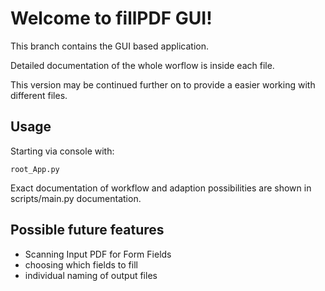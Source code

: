 # Welcome to fillPDF GUI!

This branch contains the GUI based application.

Detailed documentation of the whole worflow is inside each file.

This version may be continued further on to provide a easier working with different files.

## Usage

Starting via console with:
```
root_App.py
```

Exact documentation of workflow and adaption possibilities are shown in scripts/main.py documentation.

## Possible future features

- Scanning Input PDF for Form Fields
- choosing which fields to fill
- individual naming of output files
